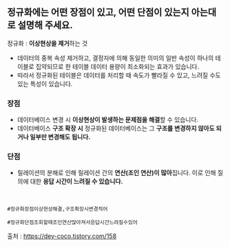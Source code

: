 ## 정규화에는 어떤 장점이 있고, 어떤 단점이 있는지 아는대로 설명해 주세요.

정규화 : **이상현상을 제거**하는 것

- 데이터의 중복 속성 제거하고, 결정자에 의해 동일한 의미의 일반 속성이 하나의 테이블로 집약되므로 한 테이블 데이터 용량이 최소화되는 효과가 있습니다.
- 따라서 정규화된 테이블은 데이터를 처리할 때 속도가 빨라질 수 있고, 느려질 수도 있는 특성이 있습니다.

### 장점

- 데이터베이스 변경 시 **이상현상이 발생하는 문제점을 해결**할 수 있습니다.
- 데이터베이스 **구조 확장 시** 정규화된 데이터베이스는 그 **구조를 변경하지 않아도 되거나 일부만 변경해도 됩니다.**

### 단점

- 릴레이션의 분해로 인해 릴레이션 간의 **연산(조인 연산)이 많아**집니다. 이로 인해 질의에 대한 **응답 시간이 느려질 수 있습니다.**

<br>

`#정규화장점이상현상해결,구조확장시변경적어`

`#정규화단점조회할때조인연산많아져서응답시간느려질수있어`

출처 : https://dev-coco.tistory.com/158
